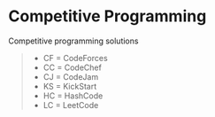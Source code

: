 # Competitive Programming

Competitive programming solutions

> - CF = CodeForces
> - CC = CodeChef
> - CJ = CodeJam
> - KS = KickStart
> - HC = HashCode
> - LC = LeetCode
